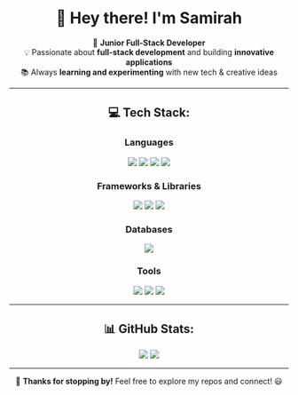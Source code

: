 <div align="center">

# 👋 Hey there! I'm Samirah  

🚀 **Junior Full-Stack Developer**  
💡 Passionate about **full-stack development** and building **innovative applications**   
📚 Always **learning and experimenting** with new tech & creative ideas  

---

## 💻 Tech Stack:

### Languages  
<img src="https://img.shields.io/badge/JavaScript-%23F7DF1E.svg?style=for-the-badge&logo=javascript&logoColor=black" />  
<img src="https://img.shields.io/badge/Python-%233776AB.svg?style=for-the-badge&logo=python&logoColor=white" />  
<img src="https://img.shields.io/badge/HTML5-%23E34F26.svg?style=for-the-badge&logo=html5&logoColor=white" />  
<img src="https://img.shields.io/badge/CSS3-%231572B6.svg?style=for-the-badge&logo=css3&logoColor=white" />  

### Frameworks & Libraries  
<img src="https://img.shields.io/badge/React-%2361DAFB.svg?style=for-the-badge&logo=react&logoColor=black" />  
<img src="https://img.shields.io/badge/Node.js-%23339933.svg?style=for-the-badge&logo=node.js&logoColor=white" />  
<img src="https://img.shields.io/badge/Express.js-%23000000.svg?style=for-the-badge&logo=express&logoColor=white" />  

### Databases  
<img src="https://img.shields.io/badge/MySQL-%234479A1.svg?style=for-the-badge&logo=mysql&logoColor=white" /> 

### Tools  
<img src="https://img.shields.io/badge/Git-%23F05033.svg?style=for-the-badge&logo=git&logoColor=white" />  
<img src="https://img.shields.io/badge/GitHub-%23181717.svg?style=for-the-badge&logo=github&logoColor=white" />  
<img src="https://img.shields.io/badge/VS%20Code-%23007ACC.svg?style=for-the-badge&logo=visual-studio-code&logoColor=white" />   

---

## 📊 GitHub Stats:
<img src="https://github-readme-stats.vercel.app/api?username=samirah-m&show_icons=true&theme=radical" />  
<img src="https://github-readme-stats.vercel.app/api/top-langs/?username=samirah-m&layout=compact&theme=radical" />  

---

🚀 **Thanks for stopping by!** Feel free to explore my repos and connect! 😃  

</div>
